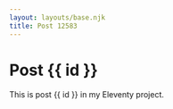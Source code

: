 ```yaml
---
layout: layouts/base.njk
title: Post 12583
---
```


# Post {{ id }}

This is post {{ id }} in my Eleventy project.
